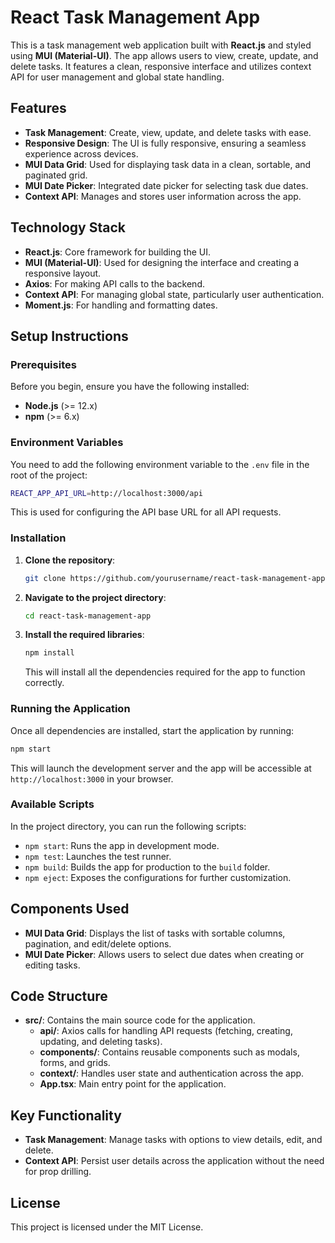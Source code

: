 # React Task Management App

This is a task management web application built with **React.js** and styled using **MUI (Material-UI)**. The app allows users to view, create, update, and delete tasks. It features a clean, responsive interface and utilizes context API for user management and global state handling.

## Features

- **Task Management**: Create, view, update, and delete tasks with ease.
- **Responsive Design**: The UI is fully responsive, ensuring a seamless experience across devices.
- **MUI Data Grid**: Used for displaying task data in a clean, sortable, and paginated grid.
- **MUI Date Picker**: Integrated date picker for selecting task due dates.
- **Context API**: Manages and stores user information across the app.

## Technology Stack

- **React.js**: Core framework for building the UI.
- **MUI (Material-UI)**: Used for designing the interface and creating a responsive layout.
- **Axios**: For making API calls to the backend.
- **Context API**: For managing global state, particularly user authentication.
- **Moment.js**: For handling and formatting dates.

## Setup Instructions

### Prerequisites

Before you begin, ensure you have the following installed:

- **Node.js** (>= 12.x)
- **npm** (>= 6.x)

### Environment Variables

You need to add the following environment variable to the `.env` file in the root of the project:

```bash
REACT_APP_API_URL=http://localhost:3000/api
```

This is used for configuring the API base URL for all API requests.

### Installation

1. **Clone the repository**:
   ```bash
   git clone https://github.com/yourusername/react-task-management-app.git
   ```
2. **Navigate to the project directory**:
   ```bash
   cd react-task-management-app
   ```
3. **Install the required libraries**:
   ```bash
   npm install
   ```
   This will install all the dependencies required for the app to function correctly.

### Running the Application

Once all dependencies are installed, start the application by running:

```bash
npm start
```

This will launch the development server and the app will be accessible at `http://localhost:3000` in your browser.

### Available Scripts

In the project directory, you can run the following scripts:

- `npm start`: Runs the app in development mode.
- `npm test`: Launches the test runner.
- `npm build`: Builds the app for production to the `build` folder.
- `npm eject`: Exposes the configurations for further customization.

## Components Used

- **MUI Data Grid**: Displays the list of tasks with sortable columns, pagination, and edit/delete options.
- **MUI Date Picker**: Allows users to select due dates when creating or editing tasks.

## Code Structure

- **src/**: Contains the main source code for the application.
  - **api/**: Axios calls for handling API requests (fetching, creating, updating, and deleting tasks).
  - **components/**: Contains reusable components such as modals, forms, and grids.
  - **context/**: Handles user state and authentication across the app.
  - **App.tsx**: Main entry point for the application.

## Key Functionality

- **Task Management**: Manage tasks with options to view details, edit, and delete.
- **Context API**: Persist user details across the application without the need for prop drilling.

## License

This project is licensed under the MIT License.
